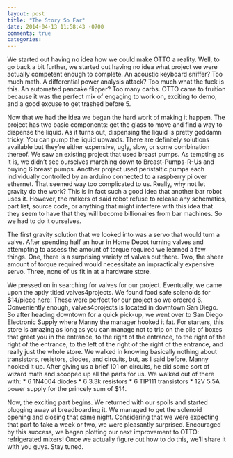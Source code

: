 ```yaml
---
layout: post
title: "The Story So Far"
date: 2014-04-13 11:58:43 -0700
comments: true
categories: 
---
```

We started out having no idea how we could make OTTO a reality. Well, to go back a bit further, we started out having no idea what project we were actually competent enough to complete. An acoustic keyboard sniffer? Too much math. A differential power analysis attack? Too much what the fuck is this. An automated pancake flipper? Too many carbs. OTTO came to fruition because it was the perfect mix of engaging to work on, exciting to demo, and a good excuse to get trashed before 5. <!--more-->

Now that we had the idea we began the hard work of making it happen. The project has two basic components: get the glass to move and find a way to dispense the liquid. As it turns out, dispensing the liquid is pretty goddamn tricky. You can pump the liquid upwards. There are definitely solutions available but they’re either expensive, ugly, slow, or some combination thereof. We saw an existing project that used breast pumps. As tempting as it is, we didn’t see ourselves marching down to Breast-Pumps-R-Us and buying 6 breast pumps. Another project used peristaltic pumps each individually controlled by an arduino connected to a raspberry pi over ethernet. That seemed way too complicated to us. Really, why not let gravity do the work? This is in fact such a good idea that another bar robot uses it. However, the makers of said robot refuse to release any schematics, part list, source code, or anything that might interfere with this idea that they seem to have that they will become billionaires from bar machines. So we had to do it ourselves.

The first gravity solution that we looked into was a servo that would turn a valve. After spending half an hour in Home Depot turning valves and attempting to assess the amount of torque required we learned a few things. One, there is a surprising variety of valves out there. Two, the sheer amount of torque required would necessitate an impractically expensive servo. Three, none of us fit in at a hardware store.
	
We pressed on in searching for valves for our project. Eventually, we came upon the aptly titled valves4projects. We found food safe solenoids for $14/piece [here](http://www.ebay.com/itm/1-2-Gravity-Feed-Electric-Solenoid-Valve-DDB-CD-12VDC-/300653378588?pt=LH_DefaultDomain_0&hash=item4600567c1c)! These were perfect for our project so we ordered 6. Conveniently enough, valves4projects is located in downtown San Diego. So after heading downtown for a quick pick-up, we went over to San Diego Electronic Supply where Manny the manager hooked it fat. For starters, this store is amazing as long as you can manage not to trip on the pile of boxes that greet you in the entrance, to the right of the entrance, to the right of the right of the entrance, to the left of the right of the right of the entrance, and really just the whole store. We walked in knowing basically nothing about transistors, resistors, diodes, and circuits, but, as I said before, Manny hooked it up. After giving us a brief 101 on circuits, he did some sort of wizard math and scooped up all the parts for us. We walked out of there with:
	* 6 1N4004 diodes
	* 6 3.3k resistors
	* 6 TIP111 transistors
	* 12V 5.5A power supply 
	for the princely sum of $14.

Now, the exciting part begins. We returned with our spoils and started plugging away at breadboarding it. We managed to get the solenoid opening and closing that same night. Considering that we were expecting that part to take a week or two, we were pleasantly surprised. Encouraged by this success, we began plotting our next improvement to OTTO: refrigerated mixers! Once we actually figure out how to do this, we’ll share it with you guys. Stay tuned.

